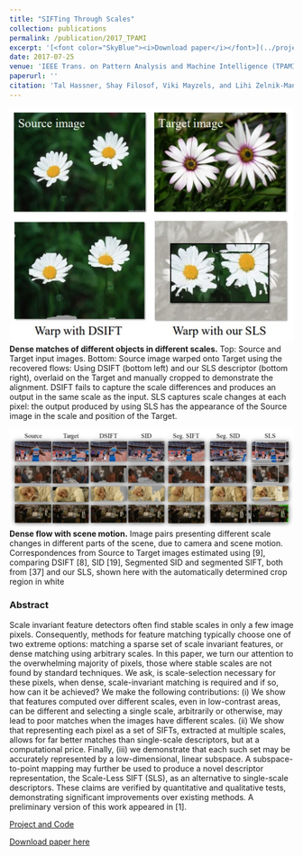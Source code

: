 ```yaml
---
title: "SIFTing Through Scales"
collection: publications
permalink: /publication/2017_TPAMI
excerpt: '[<font color="SkyBlue"><i>Download paper</i></font>](../projects/siftscales/HassneretalTPAMI16.pdf)'
date: 2017-07-25
venue: 'IEEE Trans. on Pattern Analysis and Machine Intelligence (TPAMI), 39(7): 1431-1443 (2017)'
paperurl: ''
citation: 'Tal Hassner, Shay Filosof, Viki Mayzels, and Lihi Zelnik-Manor. <i>SIFTing through Scales.</i> IEEE Trans. on Pattern Analysis and Machine Intelligence (TPAMI), 39(7): 1431-1443, 2017.'
---
```


<img src='../projects/siftscales/teaser1.jpg'><br/>
<b>Dense matches of different objects in different scales.</b> Top: Source and Target input images. Bottom: Source image warped onto Target using the recovered flows: Using DSIFT (bottom left) and our SLS descriptor (bottom right), overlaid on the Target and manually cropped to demonstrate the alignment. DSIFT fails to capture the scale differences and produces an output in the same scale as the input. SLS captures scale changes at each pixel: the output produced by using SLS has the appearance of the Source image in the scale and position of the Target. 

<img src='../projects/siftscales/teaser.jpg'><br/>
<b>Dense flow with scene motion.</b> Image pairs presenting different scale changes in different parts of the scene, due to camera and scene motion. Correspondences from Source to Target images estimated using [9], comparing DSIFT [8], SID [19], Segmented SID and segmented SIFT, both from [37] and our SLS, shown here with the automatically determined crop region in white

### Abstract
Scale invariant feature detectors often find stable scales in only a few image pixels. Consequently, methods for feature matching typically choose one of two extreme options: matching a sparse set of scale invariant features, or dense matching using arbitrary scales. In this paper, we turn our attention to the overwhelming majority of pixels, those where stable scales are not found by standard techniques. We ask, is scale-selection necessary for these pixels, when dense, scale-invariant matching is required and if so, how can it be achieved? We make the following contributions: (i) We show that features computed over different scales, even in low-contrast areas, can be different and selecting a single scale, arbitrarily or otherwise, may lead to poor matches when the images have different scales. (ii) We show that representing each pixel as a set of SIFTs, extracted at multiple scales, allows for far better matches than single-scale descriptors, but at a computational price. Finally, (iii) we demonstrate that each such set may be accurately represented by a low-dimensional, linear subspace. A subspace-to-point mapping may further be used to produce a novel descriptor representation, the Scale-Less SIFT (SLS), as an alternative to single-scale descriptors. These claims are verified by quantitative and qualitative tests, demonstrating significant improvements over existing methods. A preliminary version of this work appeared in [1].


[Project and Code](./2012_CVPR_1)

[Download paper here](../projects/siftscales/HassneretalTPAMI16.pdf)
